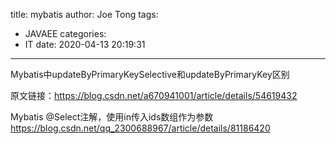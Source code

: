 title: mybatis
author: Joe Tong
tags:
  - JAVAEE
categories:  
  - IT 
date: 2020-04-13 20:19:31
---

Mybatis中updateByPrimaryKeySelective和updateByPrimaryKey区别

原文链接：https://blog.csdn.net/a670941001/article/details/54619432

Mybatis @Select注解，使用in传入ids数组作为参数
https://blog.csdn.net/qq_2300688967/article/details/81186420



